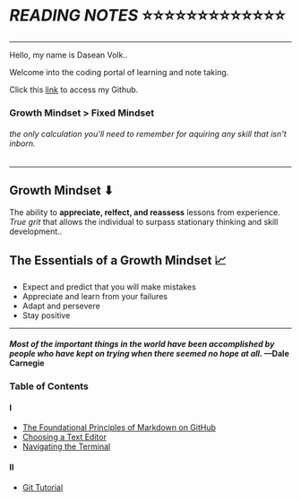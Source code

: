 # *READING NOTES* ⭐⭐⭐⭐⭐⭐⭐⭐⭐⭐⭐⭐⭐

____
Hello, my name is Dasean Volk..

Welcome into the coding portal of learning and note taking.

Click this [link](https://github.com/Cyber-Dust) to access my Github.


### Growth Mindset > Fixed Mindset

###### *the only calculation you'll need to remember for aquiring any skill that isn't inborn.*

----

## Growth Mindset ⬇

The ability to **appreciate, relfect, and reassess** lessons from experience. *True grit* that allows the individual to surpass stationary thinking and skill development..

## The Essentials of a Growth Mindset 📈

* Expect and predict that you will make mistakes
* Appreciate and learn from your failures
* Adapt and persevere
* Stay positive

---

#### *Most of the important things in the world have been accomplished by people who have kept on trying when there seemed no hope at all.* —Dale Carnegie

### Table of Contents

#### I

* [The Foundational Principles of Markdown on GitHub](markdown.md)
* [Choosing a Text Editor](markdown2.md)
* [Navigating the Terminal](terminal.md)

#### II

* [Git Tutorial](markdown3.md)
